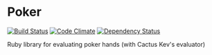 # Poker

[![Build Status](https://secure.travis-ci.org/wojtekmach/poker.png?branch=master)](http://travis-ci.org/wojtekmach/poker)
[![Code Climate](https://codeclimate.com/github/wojtekmach/poker.png)](https://codeclimate.com/github/wojtekmach/poker)
[![Dependency Status](https://gemnasium.com/wojtekmach/poker.png)](https://gemnasium.com/wojtekmach/poker)

Ruby library for evaluating poker hands (with Cactus Kev's evaluator)
